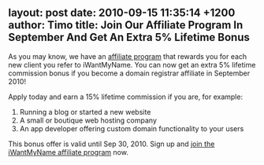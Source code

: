 layout: post
date: 2010-09-15 11:35:14 +1200
author: Timo
title: Join Our Affiliate Program In September And Get An Extra 5% Lifetime Bonus
----

As you may know, we have an [affiliate program](https://iwantmyname.com/affiliate) that rewards you for each new client you refer to iWantMyName. You can now get an extra 5% lifetime commission bonus if you become a domain registrar affiliate in September 2010!

Apply today and earn a 15% lifetime commission if you are, for example:

1.  Running a blog or started a new website
2.  A small or boutique web hosting company
3.  An app developer offering custom domain functionality to your users

This bonus offer is valid until Sep 30, 2010. Sign up and [join the iWantMyName affiliate program](https://iwantmyname.com/affiliate) now.
